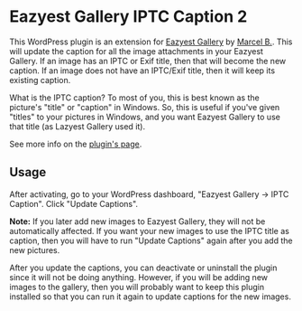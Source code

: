 Eazyest Gallery IPTC Caption 2
==============================

This WordPress plugin is an extension for [Eazyest Gallery](http://wordpress.org/plugins/eazyest-gallery/) by [Marcel B.](http://brimosoft.nl/). This will update the caption for all the image attachments in your Eazyest Gallery. If an image has an IPTC or Exif title, then that will become the new caption. If an image does not have an IPTC/Exif title, then it will keep its existing caption.

What is the IPTC caption? To most of you, this is best known as the picture's "title" or "caption" in Windows. So, this is useful if you've given "titles" to your pictures in Windows, and you want Eazyest Gallery to use that title (as Lazyest Gallery used it).

See more info on the [plugin's page](http://isabelcastillo.com/free-plugins/eazyest-gallery-iptc-caption).


Usage
-----

After activating, go to your WordPress dashboard, "Eazyest Gallery -> IPTC Caption". Click "Update Captions".

**Note:**
If you later add new images to Eazyest Gallery, they will not be automatically affected. If you want your new images to use the IPTC title as caption, then you will have to run "Update Captions" again after you add the new pictures.

After you update the captions, you can deactivate or uninstall the plugin since it will not be doing anything. However, if you will be adding new images to the gallery, then you will probably want to keep this plugin installed so that you can run it again to update captions for the new images.
